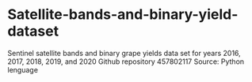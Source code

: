 # Satellite-bands-and-binary-yield-dataset
Sentinel satellite bands and binary grape yields data set for years 2016, 2017, 2018, 2019, and 2020
Github repository 457802117
Source: Python lenguage
